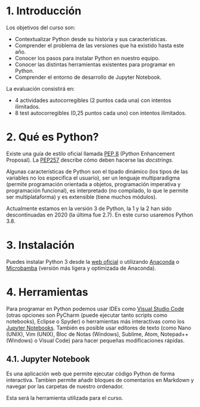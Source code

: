 # 1. Introducción
Los objetivos del curso son:
- Contextualizar Python desde su historia y sus características.
- Comprender el problema de las versiones que ha existido hasta este año.
- Conocer los pasos para instalar Python en nuestro equipo.
- Conocer las distintas herramientas existentes para programar en Python.
- Comprender el entorno de desarrollo de Jupyter Notebook.

La evaluación consistirá en:
- 4 actividades autocorregibles (2 puntos cada una) con intentos ilimitados.
- 8 test autocorregibles (0,25 puntos cada uno) con intentos ilimitados.

# 2. Qué es Python?
Existe una guía de estilo oficial llamada [PEP 8](https://peps.python.org/pep-0008/)  (Python Enhancement Proposal). La [PEP257](https://peps.python.org/pep-0257/) describe cómo deben hacerse las *docstrings*.

Algunas características de Python son el tipado dinámico (los tipos de las variables no los especifica el usuario), ser un lenguaje multiparadigma (permite programación orientada a objetos, programación imperativa y programación funcional), es interpretado (no compilado, lo que le permite ser multiplataforma) y es extensible (tiene muchos módulos).

Actualmente estamos en la versión 3 de Python, la 1 y la 2 han sido descontinuadas en 2020 (la última fue 2.7). En este curso usaremos Python 3.8.

# 3. Instalación
Puedes instalar Python 3 desde la [web oficial](https://www.python.org/downloads/) o utilizando [Anaconda](https://www.anaconda.com/download) o [Microbamba](https://mamba.readthedocs.io/en/latest/installation/micromamba-installation.html) (versión más ligera y optimizada de Anaconda).

# 4. Herramientas
Para programar en Python podemos usar IDEs como [Visual Studio Code](https://code.visualstudio.com/) (otras opciones son PyCharm (puede ejecutar tanto scripts como notebooks), Eclipse o Spyder) o herramientas más interactivas como los [Jupyter Notebooks](https://jupyter.org/). También es posible usar editores de texto (como Nano (UNIX), Vim (UNIX), Bloc de Notas (Windows), Sublime, Atom, Notepad++ (Windows) o Visual Code) para hacer pequeñas modificaciones rápidas.

## 4.1. Jupyter Notebook
Es una aplicación web que permite ejecutar código Python de forma interactiva. Tambien permite añadir bloques de comentarios en Markdown y navegar por las carpetas de nuestro ordenador.

Esta será la herramienta utilizada para el curso.